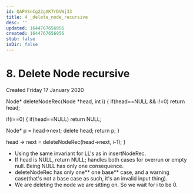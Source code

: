 ```yaml
---
id: QAPVSnCg22gAK7rDVWj33
title: 4 _delete_node_recursive
desc: ''
updated: 1644767656956
created: 1644767656956
stub: false
isDir: false
---
```

# 8. Delete Node recursive
Created Friday 17 January 2020

Node* deleteNodeRec(Node *head, int i) 
{
if(head==NULL && i!=0)
return head;
    
if(i==0)
{
if(head==NULL)
return NULL;
        
Node* p = head->next;
delete head;
return p;
}
    
head -> next = deleteNodeRec(head->next, i-1);
}


* Using the same invariant for LL's as in insertNodeRec.
* If head is NULL, return NULL; handles both cases for overrun or empty null. Being NULL has only one consequence.
* deleteNodeRec has only one** one base** case, and a warning case(that's not a base case as such, it's an invalid input thing).
* We are deleting the node we are sitting on. So we wait for i to be 0.



